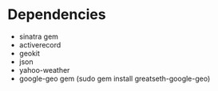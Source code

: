Dependencies
============

* sinatra gem
* activerecord
* geokit
* json
* yahoo-weather
* google-geo gem (sudo gem install greatseth-google-geo)